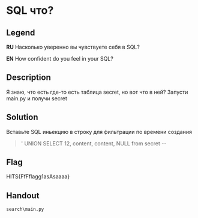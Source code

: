 # SQL что?
## Legend
**RU**
Насколько уверенно вы чувствуете себя в SQL?

**EN**
How confident do you feel in your SQL?

## Description
Я знаю, что есть где-то есть таблица secret, но вот что в ней?
Запусти main.py и получи secret

## Solution
Вставьте SQL иньекцию в строку для фильтрации по времени создания 

>' UNION SELECT 12, content, content, NULL from secret --

## Flag 
HITS{FfFflagg1asAsaaaa}

## Handout
`search\main.py`
